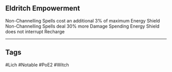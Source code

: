## Eldritch Empowerment
Non-Channelling Spells cost an additional 3% of maximum Energy Shield
Non-Channelling Spells deal 30% more Damage
Spending Energy Shield does not interrupt Recharge

---
## Tags
#Lich
#Notable
#PoE2
#Witch
